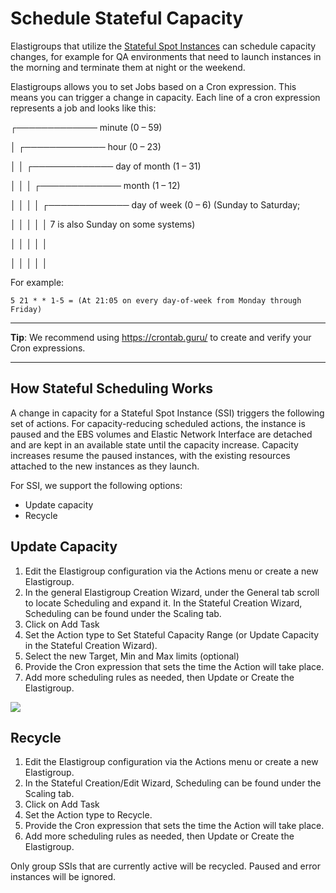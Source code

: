 # Schedule Stateful Capacity

Elastigroups that utilize the [Stateful Spot Instances](elastigroup/features/stateful-instance/stateful-instances.md) can schedule capacity changes, for example for QA environments that need to launch instances in the morning and terminate them at night or the weekend.

Elastigroups allows you to set Jobs based on a Cron expression. This means you can trigger a change in capacity. Each line of a cron expression represents a job and looks like this:

┌───────────── minute (0 – 59)

│ ┌───────────── hour (0 – 23)

│ │ ┌───────────── day of month (1 – 31)

│ │ │ ┌───────────── month (1 – 12)

│ │ │ │ ┌───────────── day of week (0 – 6) (Sunday to Saturday;

│ │ │ │ │ 7 is also Sunday on some systems)

│ │ │ │ │

│ │ │ │ │

For example:

`5 21 * * 1-5 = (At 21:05 on every day-of-week from Monday through Friday)`

---

**Tip**: We recommend using https://crontab.guru/ to create and verify your Cron expressions.

---

## How Stateful Scheduling Works

A change in capacity for a Stateful Spot Instance (SSI) triggers the following set of actions. For capacity-reducing scheduled actions, the instance is paused and the EBS volumes and Elastic Network Interface are detached and are kept in an available state until the capacity increase. Capacity increases resume the paused instances, with the existing resources attached to the new instances as they launch.

For SSI, we support the following options:

- Update capacity
- Recycle

## Update Capacity

1. Edit the Elastigroup configuration via the Actions menu or create a new Elastigroup.
2. In the general Elastigroup Creation Wizard, under the General tab scroll to locate Scheduling and expand it. In the Stateful Creation Wizard, Scheduling can be found under the Scaling tab.
3. Click on Add Task
4. Set the Action type to Set Stateful Capacity Range (or Update Capacity in the Stateful Creation Wizard).
5. Select the new Target, Min and Max limits (optional)
6. Provide the Cron expression that sets the time the Action will take place.
7. Add more scheduling rules as needed, then Update or Create the Elastigroup.

<img src="/elastigroup/_media/stateful-schedulecapacity-01.png" />

## Recycle

1. Edit the Elastigroup configuration via the Actions menu or create a new Elastigroup.
2. In the Stateful Creation/Edit Wizard, Scheduling can be found under the Scaling tab.
3. Click on Add Task
4. Set the Action type to Recycle.
5. Provide the Cron expression that sets the time the Action will take place.
6. Add more scheduling rules as needed, then Update or Create the Elastigroup.

Only group SSIs that are currently active will be recycled. Paused and error instances will be ignored.
